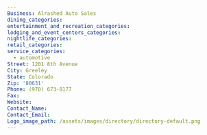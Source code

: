 ```yaml
---
Business: Alrashed Auto Sales
dining_categories:
entertainment_and_recreation_categories:
lodging_and_event_centers_categories:
nightlife_categories:
retail_categories:
service_categories:
  - automotive
Street: 1201 8th Avenue
City: Greeley
State: Colorado
Zip: '80631'
Phone: (970) 673-8177
Fax:
Website:
Contact_Name:
Contact_Email:
Logo_image_path: /assets/images/directory/directory-default.png
---
```



